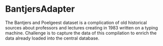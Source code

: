 # BantjersAdapter
The Bantjers and Poelgeest dataset is a complication of old historical sources about professors and lectures creating in 1983 written on a typing machine. Challenge is to capture the data of this compilation to enrich the data already loaded into the central database.
